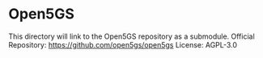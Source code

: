 # Open5GS
This directory will link to the Open5GS repository as a submodule.
Official Repository: https://github.com/open5gs/open5gs
License: AGPL-3.0
